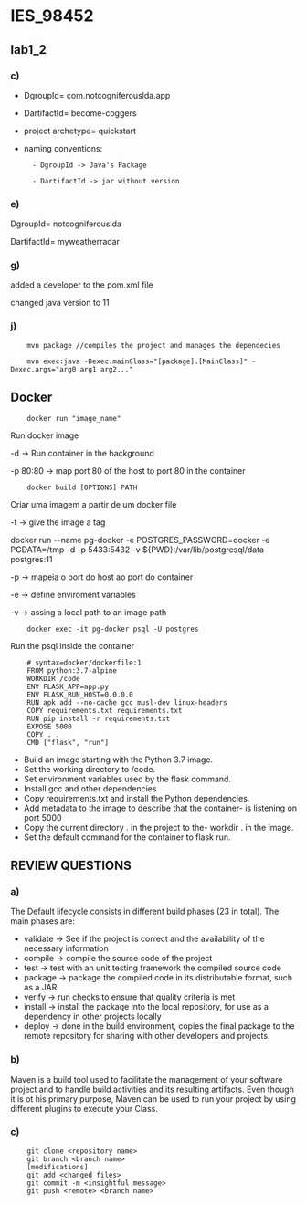 # IES_98452

## lab1_2
### c)
* DgroupId= com.notcogniferouslda.app
* DartifactId= become-coggers
* project archetype= quickstart
* naming conventions:

        - DgroupId -> Java's Package

        - DartifactId -> jar without version

### e)
DgroupId= notcogniferouslda

DartifactId= myweatherradar
### g)
added a developer to the pom.xml file

changed java version to 11

### j) 
        mvn package //compiles the project and manages the dependecies

        mvn exec:java -Dexec.mainClass="[package].[MainClass]" -Dexec.args="arg0 arg1 arg2..."
        
## Docker

        docker run "image_name" 
Run docker image

-d -> Run container in the background

-p 80:80 -> map port 80 of the host to port 80 in the container

        docker build [OPTIONS] PATH
        
 Criar uma imagem a partir de um docker file

-t -> give the image a tag

docker run --name pg-docker -e POSTGRES_PASSWORD=docker -e PGDATA=/tmp -d -p 5433:5432 -v ${PWD}:/var/lib/postgresql/data postgres:11

-p -> mapeia o port do host ao port do container

-e -> define enviroment variables

-v -> assing a local path to an image path

        docker exec -it pg-docker psql -U postgres

Run the psql inside the container

        # syntax=docker/dockerfile:1
        FROM python:3.7-alpine
        WORKDIR /code
        ENV FLASK_APP=app.py
        ENV FLASK_RUN_HOST=0.0.0.0
        RUN apk add --no-cache gcc musl-dev linux-headers
        COPY requirements.txt requirements.txt
        RUN pip install -r requirements.txt
        EXPOSE 5000
        COPY . .
        CMD ["flask", "run"]


- Build an image starting with the Python 3.7 image.
- Set the working directory to /code.
- Set environment variables used by the flask command.
- Install gcc and other dependencies
- Copy requirements.txt and install the Python dependencies.
- Add metadata to the image to describe that the container- is listening on port 5000
- Copy the current directory . in the project to the- workdir . in the image.
- Set the default command for the container to flask run.


## REVIEW QUESTIONS

### a)

The Default lifecycle consists in different build phases (23 in total). The main phases are:
                
- validate -> See if the project is correct and the availability of the necessary information
- compile -> compile the source code of the project
- test -> test with an unit testing framework the compiled source code 
- package -> package the compiled code in its distributable format, such as a JAR.
- verify -> run checks to ensure that quality criteria is met
- install -> install the package into the local repository, for use as a dependency in other projects locally
- deploy -> done in the build environment, copies the final package to the remote repository for sharing with other developers and projects.

### b)
        
Maven is a build tool used to facilitate the management of your software project and to handle build activities and its resulting artifacts.
Even though it is ot his primary purpose, Maven can be used to run your project by using different plugins to execute your Class.

### c)

        git clone <repository name>
        git branch <branch name>
        [modifications]
        git add <changed files>
        git commit -m <insightful message>
        git push <remote> <branch name>




         
        
	
